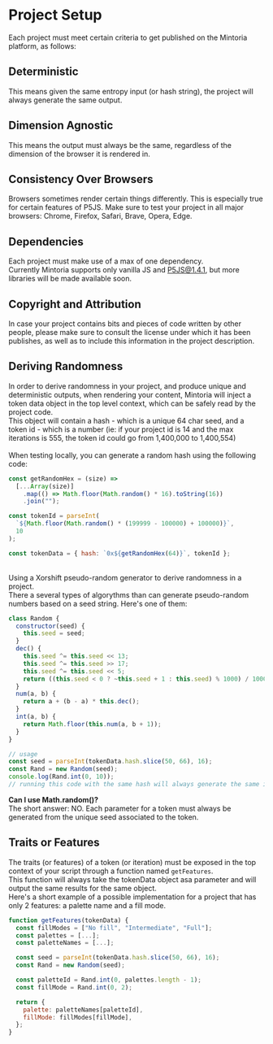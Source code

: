 # Project Setup

Each project must meet certain criteria to get published on the Mintoria platform, as follows:

## Deterministic

This means given the same entropy input (or hash string), the project will always generate the same output.

## Dimension Agnostic

This means the output must always be the same, regardless of the dimension of the browser it is rendered in.

## Consistency Over Browsers

Browsers sometimes render certain things differently. This is especially true for certain features of P5JS. Make sure to test your project in all major browsers: Chrome, Firefox, Safari, Brave, Opera, Edge.

## Dependencies

Each project must make use of a max of one dependency.<br />
Currently Mintoria supports only vanilla JS and [P5JS@1.4.1](https://p5js.org), but more libraries will be made available soon.

## Copyright and Attribution

In case your project contains bits and pieces of code written by other people, please make sure to consult the license under which it has been publishes, as well as to include this information in the project description.

## Deriving Randomness

In order to derive randomness in your project, and produce unique and deterministic outputs, when rendering your content, Mintoria will inject a token data object in the top level context, which can be safely read by the project code. <br />
This object will contain a hash - which is a unique 64 char seed, and a token id - which is a number (ie: if your project id is 14 and the max iterations is 555, the token id could go from 1,400,000 to 1,400,554)<br /><br />
When testing locally, you can generate a random hash using the following code:

```js
const getRandomHex = (size) =>
  [...Array(size)]
    .map(() => Math.floor(Math.random() * 16).toString(16))
    .join("");

const tokenId = parseInt(
  `${Math.floor(Math.random() * (199999 - 100000) + 100000)}`,
  10
);

const tokenData = { hash: `0x${getRandomHex(64)}`, tokenId };
```

<br />
Using a Xorshift pseudo-random generator to derive randomness in a project.<br />
There a several types of algorythms than can generate pseudo-random numbers based on a seed string.
Here's one of them:

```js
class Random {
  constructor(seed) {
    this.seed = seed;
  }
  dec() {
    this.seed ^= this.seed << 13;
    this.seed ^= this.seed >> 17;
    this.seed ^= this.seed << 5;
    return ((this.seed < 0 ? ~this.seed + 1 : this.seed) % 1000) / 1000;
  }
  num(a, b) {
    return a + (b - a) * this.dec();
  }
  int(a, b) {
    return Math.floor(this.num(a, b + 1));
  }
}

// usage
const seed = parseInt(tokenData.hash.slice(50, 66), 16);
const Rand = new Random(seed);
console.log(Rand.int(0, 10));
// running this code with the same hash will always generate the same int between 0 and 10
```

<b>Can I use Math.random()?</b><br />
The short answer: NO. Each parameter for a token must always be generated from the unique seed associated to the token.

## Traits or Features

The traits (or features) of a token (or iteration) must be exposed in the top context of your script through a function named `getFeatures`. <br />
This function will always take the tokenData object asa parameter and will output the same results for the same object.<br />
Here's a short example of a possible implementation for a project that has only 2 features: a palette name and a fill mode.

```js
function getFeatures(tokenData) {
  const fillModes = ["No fill", "Intermediate", "Full"];
  const palettes = [...];
  const paletteNames = [...];

  const seed = parseInt(tokenData.hash.slice(50, 66), 16);
  const Rand = new Random(seed);

  const paletteId = Rand.int(0, palettes.length - 1);
  const fillMode = Rand.int(0, 2);

  return {
    palette: paletteNames[paletteId],
    fillMode: fillModes[fillMode],
  };
}
```

